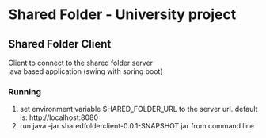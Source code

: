 # Shared Folder - University project

## Shared Folder Client
Client to connect to the shared folder server <br>
java based application (swing with spring boot)

### Running
1. set environment variable SHARED_FOLDER_URL to the server url. default is: http://localhost:8080
2. run java -jar sharedfolderclient-0.0.1-SNAPSHOT.jar from command line

